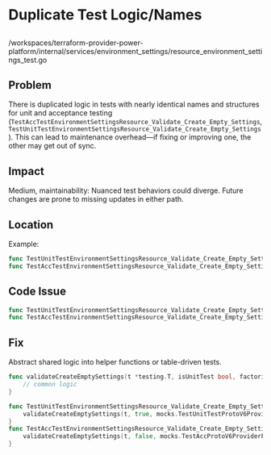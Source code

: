 # Duplicate Test Logic/Names

##

/workspaces/terraform-provider-power-platform/internal/services/environment_settings/resource_environment_settings_test.go

## Problem

There is duplicated logic in tests with nearly identical names and structures for unit and acceptance testing (`TestAccTestEnvironmentSettingsResource_Validate_Create_Empty_Settings`, `TestUnitTestEnvironmentSettingsResource_Validate_Create_Empty_Settings`). This can lead to maintenance overhead—if fixing or improving one, the other may get out of sync.

## Impact

Medium, maintainability: Nuanced test behaviors could diverge. Future changes are prone to missing updates in either path.

## Location

Example:

```go
func TestUnitTestEnvironmentSettingsResource_Validate_Create_Empty_Settings(t *testing.T) { ... }
func TestAccTestEnvironmentSettingsResource_Validate_Create_Empty_Settings(t *testing.T) { ... }
```

## Code Issue

```go
func TestUnitTestEnvironmentSettingsResource_Validate_Create_Empty_Settings(t *testing.T) { ... }
func TestAccTestEnvironmentSettingsResource_Validate_Create_Empty_Settings(t *testing.T) { ... }
```

## Fix

Abstract shared logic into helper functions or table-driven tests.

```go
func validateCreateEmptySettings(t *testing.T, isUnitTest bool, factories ...any) {
	// common logic
}

func TestUnitTestEnvironmentSettingsResource_Validate_Create_Empty_Settings(t *testing.T) {
	validateCreateEmptySettings(t, true, mocks.TestUnitTestProtoV6ProviderFactories)
}
func TestAccTestEnvironmentSettingsResource_Validate_Create_Empty_Settings(t *testing.T) {
	validateCreateEmptySettings(t, false, mocks.TestAccProtoV6ProviderFactories)
}
```
